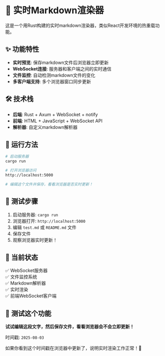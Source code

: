 # 🚀 实时Markdown渲染器

这是一个用Rust构建的实时markdown渲染器，类似React开发环境的热重载功能。

## ✨ 功能特性

- **实时预览**: 保存markdown文件后浏览器立即更新
- **WebSocket连接**: 服务器和客户端之间的实时通信  
- **文件监控**: 自动检测markdown文件的变化
- **多客户端支持**: 多个浏览器窗口同步更新

## 🛠️ 技术栈

- **后端**: Rust + Axum + WebSocket + notify
- **前端**: HTML + JavaScript + WebSocket API
- **解析器**: 自定义markdown解析器

## 🚀 运行方法

```bash
# 启动服务器
cargo run

# 打开浏览器访问
http://localhost:5000

# 编辑这个文件并保存，看看浏览器是否实时更新！
```

## 📝 测试步骤

1. 启动服务器: `cargo run`
2. 浏览器打开: `http://localhost:5000`
3. 编辑 `test.md` 或 `README.md` 文件
4. 保存文件
5. 观察浏览器实时更新！

## 🎯 当前状态

✅ WebSocket服务器  
✅ 文件监控系统  
✅ Markdown解析器  
✅ 实时渲染  
✅ 前端WebSocket客户端

## 🧪 测试这个功能

**试试编辑这段文字，然后保存文件，看看浏览器会不会立即更新！**

时间戳: `2025-08-03` 

如果你看到这个时间戳在浏览器中更新了，说明实时渲染工作正常！🎉